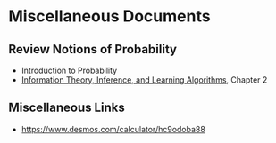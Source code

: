 # Miscellaneous Documents

## Review Notions of Probability

* Introduction to Probability
* [Information Theory, Inference, and Learning Algorithms](http://www.inference.phy.cam.ac.uk/itprnn/book.html), Chapter 2


## Miscellaneous Links

* https://www.desmos.com/calculator/hc9odoba88
